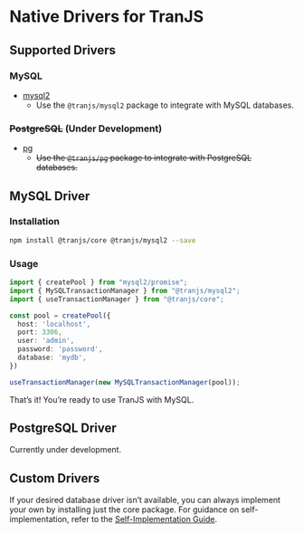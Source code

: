 # Native Drivers for TranJS

## Supported Drivers

### MySQL
- [mysql2](https://npmjs.com/package/mysql2)
    - Use the `@tranjs/mysql2` package to integrate with MySQL databases.

### ~~PostgreSQL~~ (Under Development)
- [pg](https://npmjs.com/package/pg)
    - ~~Use the `@tranjs/pg` package to integrate with PostgreSQL databases.~~

## MySQL Driver

### Installation

```bash
npm install @tranjs/core @tranjs/mysql2 --save
```

### Usage

```typescript
import { createPool } from "mysql2/promise";
import { MySQLTransactionManager } from "@tranjs/mysql2";
import { useTransactionManager } from "@tranjs/core";

const pool = createPool({
  host: 'localhost',
  port: 3306,
  user: 'admin',
  password: 'password',
  database: 'mydb',
})

useTransactionManager(new MySQLTransactionManager(pool));
```

That’s it! You’re ready to use TranJS with MySQL.

## PostgreSQL Driver

Currently under development.

## Custom Drivers

If your desired database driver isn’t available, you can always implement your own by installing just the core package. 
For guidance on self-implementation, refer to the [Self-Implementation Guide](/docs/self-implement-guide.md).